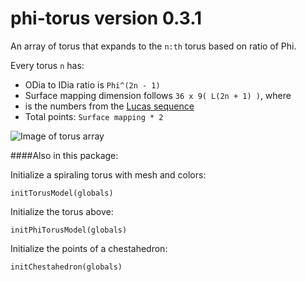 # phi-torus version 0.3.1
An array of torus that expands to the `n:th` torus based on ratio of Phi.

Every torus `n` has:

* ODia to IDia ratio is `Phi^(2n - 1)`
* Surface mapping dimension follows `36 x 9( L(2n + 1) )`, where 
* is the numbers from the [Lucas sequence](https://en.wikipedia.org/wiki/Lucas_sequence)
* Total points: `Surface mapping * 2`

![Image of torus array](https://github.com/johnny-human/phi-torus/blob/master/torus.png)

####Also in this package:

Initialize a spiraling torus with mesh and colors:
```
initTorusModel(globals)
``` 
Initialize the torus above:
```
initPhiTorusModel(globals)
```
Initialize the points of a chestahedron:
```
initChestahedron(globals)
```

